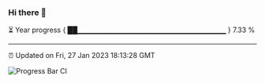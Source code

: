 ### Hi there 👋

⏳ Year progress { ██▁▁▁▁▁▁▁▁▁▁▁▁▁▁▁▁▁▁▁▁▁▁▁▁▁▁▁▁ } 7.33 %

---

⏰ Updated on Fri, 27 Jan 2023 18:13:28 GMT

![Progress Bar CI](https://github.com/liununu/liununu/workflows/Progress%20Bar%20CI/badge.svg)
